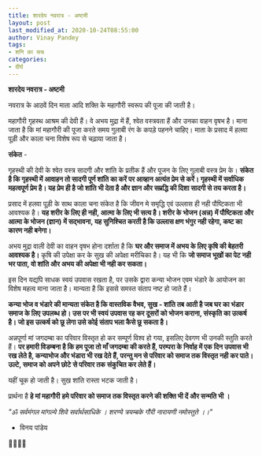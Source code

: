 ```yaml
---
title: शारदेय नवरात्र - अष्टमी
layout: post
last_modified_at: 2020-10-24T08:55:00
author: Vinay Pandey
tags:
- शनि का सच
categories:
- दीर्घ
---
```

**शारदेय नवरात्र - अष्टमी**

नवरात्र के आठवें दिन माता आदि शक्ति के महागौरी स्वरूप की पूजा की जाती है। 

महागौरी गृहस्थ आश्रम की देवी हैं। वे अभय मुद्रा में हैं, श्वेत वस्त्रवता हैं और उनका वाहन वृषभ है। माना जाता है कि मां महागौरी की पूजा करते समय गुलाबी रंग के कपड़े पहनने चाहिए। माता के प्रसाद में हलवा पूड़ी और काला चना विशेष रूप से चढ़ाया जाता है। 

**संकेत** - 

गृहस्थी की देवी के श्वेत वस्त्र सादगी और शांति के प्रतीक हैं और पूजन के लिए गुलाबी वस्त्र प्रेम के। **संकेत है कि गृहस्थी में आवाहन तो सादगी पूर्ण शांति का करें पर आव्हान अत्यंत प्रेम से करें। गृहस्थी में  सर्वाधिक महत्वपूर्ण प्रेम है। यह प्रेम ही है जो शांति भी देता है और ज्ञान और सम्रद्धि की दिशा सादगी से तय करता है।**

प्रसाद में हलवा पूड़ी के साथ काला चना संकेत है कि जीवन मे समृद्धि एवं उल्लास ही नही पौष्टिकता भी आवश्यक है। **यह शरीर के लिए ही नही, आत्मा के लिए भी सत्य है। शरीर के भोजन (अन्न) में पौष्टिकता और आत्मा के भोजन (ज्ञान) में सद्भावना, यह सुनिश्चित करती है कि उल्लास क्षण भंगुर नही रहेगा, कष्ट का कारण नही बनेगा।**

अभय मुद्रा वाली देवी का वाहन वृषभ होना दर्शाता है कि **घर और समाज में अभय के लिए कृषि की बेहतरी आवश्यक है।** कृषि की उपेक्षा कर के सुख की अपेक्षा मरीचिका है। यह भी कि **जो समाज भूखों का पेट नही भर पाता, वो शांति और अभय की अपेक्षा भी नही कर सकता।** 

इस दिन यद्यपि साधक स्वयं उपवास रखता है, पर उसके द्वारा कन्या भोजन एवम भंडारे के आयोजन का विशेष महत्व माना जाता है। मान्यता है कि इससे समस्त संताप नष्ट हो जाते हैं। 

**कन्या भोज व भंडारे की मान्यता संकेत है कि वास्तविक वैभव, सुख - शांति तब आती है जब घर का भंडार समाज के लिए उपलब्ध हो। उस पर भी स्वयं उपवास रह कर दूसरों को भोजन कराना, संस्कृति का उत्कर्ष है। जो इस उत्कर्ष को छू लेगा उसे कोई संताप भला कैसे छू सकता है।**

अन्नपूर्णा मां जगदम्बा का परिवार विस्तृत हो कर सम्पूर्ण विश्व हो गया, इसलिए देवगण भी उनकी स्तुति करते हैं। **पर हमारी विडम्बना है कि हम पूजा तो माँ जगदम्बा की करते हैं, परम्परा के निर्वाह में एक दिन उपवास भी रख लेते है,  कन्याभोज और भंडारा भी रख देते हैं, परन्तु मन से परिवार को समाज तक विस्तृत नही कर पाते। उल्टे, समाज को अपने छोटे से परिवार तक संकुचित कर लेते हैं।**

यहीं चूक हो जाती है। 
सुख शांति रास्ता भटक जाती है।

प्रार्थना है
**हे मां महागौरी**
**हमे परिवार को समाज तक विस्तृत करने की शक्ति भी दें और सन्मति भी ।**

*"ॐ सर्वमंगल मांगल्ये शिवे सर्वार्थसाधिके ।* 
*शरण्ये त्रयम्बके गौरी नारायणी नमोस्तुते ।।"* 

- विनय पांडेय

🙏🌷🌷🙏


